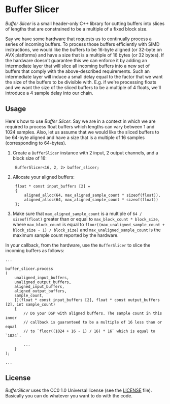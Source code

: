 # Buffer Slicer

*Buffer Slicer* is a small header-only C++ library for cutting buffers into
slices of lengths that are constrained to be a multiple of a fixed block size.

Say we have some hardware that requests us to continually process a series of
incoming buffers. To process those buffers efficiently with SIMD
instructions, we would like the buffers to be 16-byte aligned (or 32-byte on AVX
platforms) and have a size that is a multiple of 16 bytes (or 32 bytes). If the
hardware doesn't guarantee this we can enforce it by adding an intermediate
layer that will slice all incoming buffers into a new set of buffers that
comply with the above-described requirements. Such an intermediate layer will
induce a small delay equal to the factor that we want the size of the buffers to
be divisible with. E.g. if we're processing floats and we want the size of the
sliced buffers to be a multiple of 4 floats, we'll introduce a 4 sample delay
into our chain.

## Usage

Here's how to use *Buffer Slicer*. Say we are in a context in which we are
required to process float buffers which lengths can vary between 1 and 1024
samples. Also, let us assume that we would like the sliced buffers to be 64-byte
aligned and have a size that is a multiple of 16 samples (corresponding to
64-bytes).

1. Create a `BufferSlicer` instance with 2 input, 2 output channels, and a block
size of 16:

        BufferSlicer<16, 2, 2> buffer_slicer;

2. Allocate your aligned buffers:
    
        float * const input_buffers [2] =
        {
            aligned_alloc(64, max_aligned_sample_count * sizeof(float)),
            aligned_alloc(64, max_aligned_sample_count * sizeof(float))
        };

3. Make sure that `max_aligned_sample_count` is a multiple of `64 / sizeof(float)`
greater than or equal to `max_block_count * block_size`, where `max_block_count`
is equal to `floor((max_unaligned_sample_count + block_size - 1) / block_size)`
and `max_unaligned_sample_count` is the maximum sample count reported by the
hardware.

In your callback, from the hardware, use the `BufferSlicer` to slice the
incoming buffers as follows:

    ...
    
    buffer_slicer.process
    (
        unaligned_input_buffers,
        unaligned_output_buffers,
        aligned_input_buffers,
        aligned_output_buffers,
        sample_count,
        [](float * const input_buffers [2], float * const output_buffers [2], int sample_count)
        {
            // Do your DSP with aligned buffers. The sample count in this inner
            // callback is guaranteed to be a multiple of 16 less than or equal
            // to `floor((1024 + 16 - 1) / 16) * 16` which is equal to `1024`.
            
            ...
        }
    );
    
    ...

## License

*BufferSlicer* uses the CC0 1.0 Universal license (see the [LICENSE](https://github.com/niswegmann/BufferSlicer/blob/main/LICENSE) file). Basically you can do whatever you want to do with the code.

